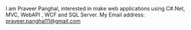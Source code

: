 

I am Praveer Panghal, interested in make web applications using C#.Net, MVC, WebAPI , WCF and SQL Server.
My Email address: praveer.panghal11@gmail.com
